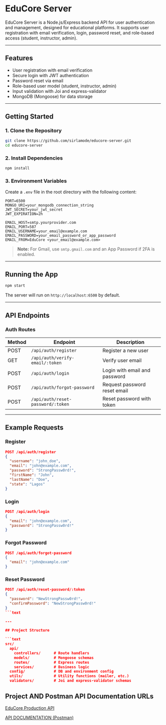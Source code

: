 # EduCore Server

EduCore Server is a Node.js/Express backend API for user authentication and management, designed for educational platforms. It supports user registration with email verification, login, password reset, and role-based access (student, instructor, admin).

---

## Features

- User registration with email verification
- Secure login with JWT authentication
- Password reset via email
- Role-based user model (student, instructor, admin)
- Input validation with Joi and express-validator
- MongoDB (Mongoose) for data storage

---

## Getting Started

### 1. Clone the Repository

```bash
git clone https://github.com/sirlamode/educore-server.git
cd educore-server
```

### 2. Install Dependencies

```bash
npm install
```

### 3. Environment Variables

Create a `.env` file in the root directory with the following content:

```env
PORT=6500
MONGO_URI=your_mongodb_connection_string
JWT_SECRET=your_jwt_secret
JWT_EXPIRATION=2h

EMAIL_HOST=smtp.yourprovider.com
EMAIL_PORT=587
EMAIL_USERNAME=your_email@example.com
EMAIL_PASSWORD=your_email_password_or_app_password
EMAIL_FROM=EduCore <your_email@example.com>
```

> **Note:** For Gmail, use `smtp.gmail.com` and an App Password if 2FA is enabled.

---

## Running the App

```bash
npm start
```

The server will run on `http://localhost:6500` by default.

---

## API Endpoints

### **Auth Routes**

| Method | Endpoint                          | Description                        |
|--------|-----------------------------------|------------------------------------|
| POST   | `/api/auth/register`              | Register a new user                |
| GET    | `/api/auth/verify-email/:token`   | Verify user email                  |
| POST   | `/api/auth/login`                 | Login with email and password      |
| POST   | `/api/auth/forgot-password`       | Request password reset email       |
| POST   | `/api/auth/reset-password/:token` | Reset password with token          |

---

## Example Requests

### Register

```json
POST /api/auth/register
{
  "username": "john_doe",
  "email": "john@example.com",
  "password": "StrongPassw0rd!",
  "firstName": "John",
  "lastName": "Doe",
  "state": "Lagos"
}
```

### Login

```json
POST /api/auth/login
{
  "email": "john@example.com",
  "password": "StrongPassw0rd!"
}
```

### Forgot Password

```json
POST /api/auth/forgot-password
{
  "email": "john@example.com"
}
```

### Reset Password

```json
POST /api/auth/reset-password/:token
{
  "password": "NewStrongPassw0rd!",
  "confirmPassword": "NewStrongPassw0rd!"
}
```text

---

## Project Structure

```text
src/
  api/
    controllers/      # Route handlers
    models/           # Mongoose schemas
    routes/           # Express routes
    services/         # Business logic
  config/             # DB and environment config
  utils/              # Utility functions (mailer, etc.)
  validators/         # Joi and express-validator schemas
```

## Project AND Postman API Documentation URLs

[EduCore Production API](https://educore-backend-project-careerex-production.up.railway.app)

[API DOCUMENTATION (Postman)](https://documenter.getpostman.com/view/33459968/2sB2x5Ht8K)